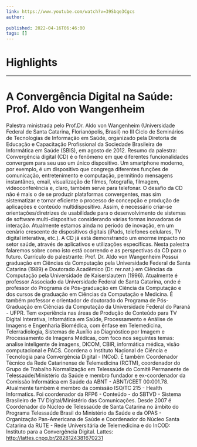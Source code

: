 ```yaml
---
link: https://www.youtube.com/watch?v=39Sbqe3Cgcs
author: 
   
published: 2022-04-16T06:46:00
tags: []
---
```

# Highlights


---
# A Convergência Digital na Saúde: Prof. Aldo von Wangenheim
Palestra ministrada pelo Prof.Dr. Aldo von Wangenheim (Universidade Federal de Santa Catarina, Florianópolis, Brasil) no III Ciclo de Seminários de Tecnologias de Informação em Saúde, organizado pela Diretoria de Educação e Capacitação Profissional da Sociedade Brasileira de Informática em Saúde (SBIS), em agosto de 2012. Resumo da palestra: Convergência digital (CD) é o fenômeno em que diferentes funcionalidades convergem para seu uso um único dispositivo. Um smartphone moderno, por exemplo, é um dispositivo que congrega diferentes funções de comunicação, entretenimento e computação, permitindo mensagens instantânes, email, visualização de filmes, fotografia, filmagem, videoconferência e, claro, também serve para telefonar. O desafio da CD não é mais o de se produzir plataformas convergentes, mas sim sistematizar e tornar eficiente o processo de concepção e produção de aplicações e conteúdo multidispositivo. Assim, é necessário criar-se orientações/diretrizes de usabilidade para o desenvolvimento de sistemas de software multi-dispositivo considerando várias formas inovadoras de interação. Atualmente estamos ainda no período de inovação, em um cenário crescente de dispositivos digitais (iPads, telefones celulares, TV digital interativa, etc.). A CD já está demonstrando um enorme impacto no setor saúde, através de aplicativos e utilizações específicas. Nesta palestra falaremos sobre como isto está ocorrendo e as perspectivas da CD para o futuro. Currículo do palestrante: Prof. Dr. Aldo von Wangenheim Possui graduação em Ciências da Computação pela Universidade Federal de Santa Catarina (1989) e Doutorado Acadêmico (Dr. rer.nat.) em Ciências da Computação pela Universidade de Kaiserslautern (1996). Atualmente é professor Associado da Universidade Federal de Santa Catarina, onde é professor do Programa de Pós-graduação em Ciência da Computação e dos cursos de graduação em Ciências da Computação e Medicina. É também professor e orientador de doutorado do Programa de Pós-Graduação em Ciências da Computação da Universidade Federal do Paraná - UFPR. Tem experiência nas áreas de Produção de Conteúdo para TV Digital Interativa, Informática em Saúde, Processamento e Análise de Imagens e Engenharia Biomédica, com ênfase em Telemedicina, Telerradiologia, Sistemas de Auxílio ao Diagnóstico por Imagem e Processamento de Imagens Médicas, com foco nos seguintes temas: analise inteligente de imagens, DICOM, CBIR, informática médica, visão computacional e PACS. Coordena o Instituto Nacional de Ciência e Tecnologia para Convergência Digital - INCoD. É também Coordenador Técnico da Rede Catarinense de Telemedicina (RCTM), coordenador do Grupo de Trabalho Normalização em Telessaúde do Comitê Permanente de Telessaúde/Ministério da Saúde e membro fundador e ex-coordenador da Comissão Informática em Saúde da ABNT - ABNT/CEET 00:001.78. Atualmente também é membro da comissão ISO/TC 215 - Health Informatics. Foi coordenador da RFP6 - Conteúdo - do SBTVD - Sistema Brasileiro de TV Digital/Ministério das Comunicações. Desde 2007 é Coordenador do Núcleo de Telessaúde de Santa Catarina no âmbito do Programa Telessaúde Brasil do Ministério da Saúde e da OPAS - Organização Pan-Americana de Saúde e Coordenador do Núcleo Santa Catarina da RUTE - Rede Universitária de Telemedicina e do InCOD: Instituto para a Convergência Digital. Lattes: http://lattes.cnpq.br/2828124381670231
